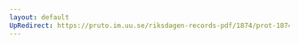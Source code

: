 ```yaml
---
layout: default
UpRedirect: https://pruto.im.uu.se/riksdagen-records-pdf/1874/prot-1874--fk--121/prot-1874--fk--121_001.pdf
---
```

